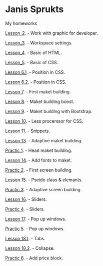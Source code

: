 # Janis Sprukts
My homeworks

[Lesson_2](janissweb.github.io/lesson_2/img/).     - Work with graphic for developer.

[Lesson_3](janissweb.github.io/lesson_3/img/).     - Workspace settings.

[Lesson_4](https://janissweb.github.io/Lesson_4/).     - Basic of HTML.

[Lesson_5](https://janissweb.github.io/Lesson_5/).     - Basic of CSS.

[Lesson 6.1](https://janissweb.github.io/Lesson_6.1/). - Position in CSS.

[Lesson 6.2](https://janissweb.github.io/Lesson_6.2/). - Position in CSS.

[Lesson 7](https://janissweb.github.io/Lesson_7/). - First maket building.

[Lesson 8](https://janissweb.github.io/Lesson_8/). - Maket building boost.

[Lesson 9](https://janissweb.github.io/Lesson_9/). - Maket building with Bootstrap.

[Lesson 10](https://janissweb.github.io/lesson_10/). - Less procerssor for CSS.

[Lesson 11](https://janissweb.github.io/lesson_11/). - Snippets.

[Lesson 13](https://janissweb.github.io/Lesson_13/). - Adaptive maket building.

[Practic 1](https://janissweb.github.io/Practic_1/). - Head maket building.

[Lesson 14](https://janissweb.github.io/Lesson_14/). - Add fonts to maket.

[Practic 2](https://janissweb.github.io/Practic_2/). - First screen building.

[Lesson 15](https://janissweb.github.io/Lesson_15/). - Pseido class & elemants.

[Practic 3](https://janissweb.github.io/Practic_3/). - Adaptive screen building.

[Lesson 16](https://janissweb.github.io/Lesson_16/). - Sliders.

[Practic 4](https://janissweb.github.io/Practic_4/). - Sliders.

[Lesson 17](https://janissweb.github.io/Lesson_17/). - Pop up windows.

[Practic 5](https://janissweb.github.io/Practic_5/). - Pop up windows.

[Lesson 18.1](https://janissweb.github.io/Lesson_18.1/). - Tabs.

[Lesson 18.2](https://janissweb.github.io/Lesson_18.2/). - Collapse.

[Practic 6](https://janissweb.github.io/Practic_6/). - Add price block.
